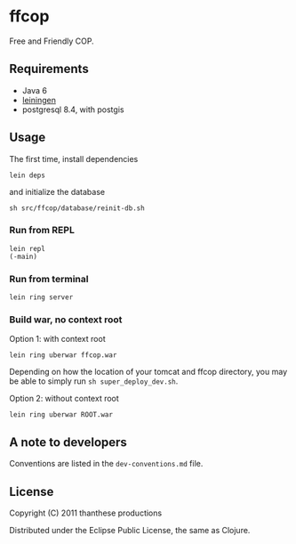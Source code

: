 # ffcop

Free and Friendly COP.

## Requirements

- Java 6
- [leiningen](https://github.com/technomancy/leiningen)
- postgresql 8.4, with postgis

## Usage

The first time, install dependencies

    lein deps

and initialize the database

    sh src/ffcop/database/reinit-db.sh

### Run from REPL

    lein repl
    (-main)

### Run from terminal

    lein ring server

### Build war, no context root

Option 1: with context root

    lein ring uberwar ffcop.war

Depending on how the location of your tomcat and ffcop directory, you
may be able to simply run `sh super_deploy_dev.sh`.

Option 2: without context root

    lein ring uberwar ROOT.war

## A note to developers

Conventions are listed in the `dev-conventions.md` file.

## License

Copyright (C) 2011 thanthese productions

Distributed under the Eclipse Public License, the same as Clojure.
